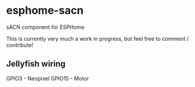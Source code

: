 # esphome-sacn
sACN component for ESPHome

This is currently very much a work in progress, but feel free to comment / contribute!

## Jellyfish wiring

GPIO3 - Neopixel
GPIO15 - Motor
